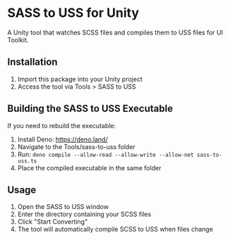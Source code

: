 # SASS to USS for Unity

A Unity tool that watches SCSS files and compiles them to USS files for UI Toolkit.

## Installation

1. Import this package into your Unity project
2. Access the tool via Tools > SASS to USS

## Building the SASS to USS Executable

If you need to rebuild the executable:

1. Install Deno: https://deno.land/
2. Navigate to the Tools/sass-to-uss folder
3. Run: `deno compile --allow-read --allow-write --allow-net sass-to-uss.ts`
4. Place the compiled executable in the same folder

## Usage

1. Open the SASS to USS window
2. Enter the directory containing your SCSS files
3. Click "Start Converting"
4. The tool will automatically compile SCSS to USS when files change
